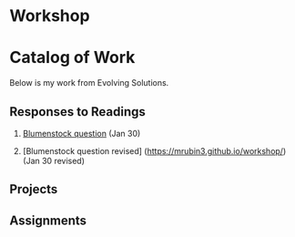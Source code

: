 # Workshop
# Catalog of Work
Below is my work from Evolving Solutions.
## Responses to Readings
1. [Blumenstock question](https://wicked-problems.github.io/workshop/blumenstock) (Jan 30)

2. [Blumenstock question revised] (https://mrubin3.github.io/workshop/) (Jan 30 revised)
## Projects
## Assignments
